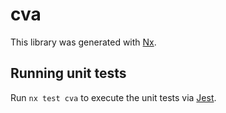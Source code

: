 # cva

This library was generated with [Nx](https://nx.dev).

## Running unit tests

Run `nx test cva` to execute the unit tests via [Jest](https://jestjs.io).
